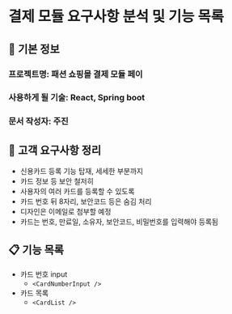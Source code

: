 # 결제 모듈 요구사항 분석 및 기능 목록

## 📌 기본 정보
### 프로젝트명: 패션 쇼핑몰 결제 모듈 페이

### 사용하게 될 기술: React, Spring boot

### 문서 작성자: 주진

## 📝 고객 요구사항 정리
- 신용카드 등록 기능 탑재, 세세한 부분까지
- 카드 정보 등 보안 철저히
- 사용자의 여러 카드를 등록할 수 있도록
- 카드 번호 뒤 8자리, 보안코드 등은 숨김 처리
- 디자인은 이메일로 첨부할 예정
- 카드는 번호, 만료일, 소유자, 보안코드, 비밀번호를 입력해야 등록됨

## 📋 기능 목록
- 카드 번호 input
  - `<CardNumberInput />`
- 카드 목록
  - `<CardList />`
